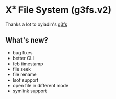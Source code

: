 # X³ File System (g3fs.v2)

Thanks a lot to oyiadin's [g3fs](https://github.com/oyiadin/Schoolworks/tree/master/Operating%20System%20(2019)/g3fs)

## What's new?

- bug fixes
- better CLI
- fcb timestamp
- file seek
- file rename
- lsof support
- open file in different mode
- symlink support
